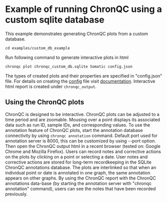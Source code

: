 # Example of running ChronQC using a custom sqlite database

This example demonstrates generating ChronQC plots from a custom database.

`cd examples/custom_db_example`

Run following command to generate interactive plots in html

`chronqc plot chronqc_custom_db.sqlite Somatic config.json`

The types of created plots and their properties are specified in "config.json" file. For details on creating the [config](http://chronqc.readthedocs.io/en/latest/run_chronqc.html#chronqc-config-files) file visit [documentation](https://chronqc.readthedocs.io/en/latest/plots/plot_options.html).
Interactive html report is created under `chronqc_output`.

## Using the ChronQC plots

ChronQC is designed to be interactive. ChronQC plots can be adjusted to a time period and are zoomable. Mousing over a point displays its associated data such as run ID, sample IDs, and corresponding values. 
To use the annotation feature of ChronQC plots, start the annotation database connectivity by using `chronqc annotation` command. Default port used for annotation server is 8000, this can be customized by using --port option. 
Then open the ChronQC output html in a recent browser (tested on: Google Chrome and Mozilla Firefox).
Users can record notes and corrective actions on the plots by clicking on a point or selecting a date. User notes and corrective actions are stored for long-term recordkeeping in the SQLite ChronQC annotations database. The plots are interlinked so that when an individual point or date is annotated in one graph, the same annotation appears on other graphs. By using the ChronQC report with the ChronQC annotations data-base (by starting the annotation server with "chronqc annotation" command), users can see the notes that have been recorded previously.
